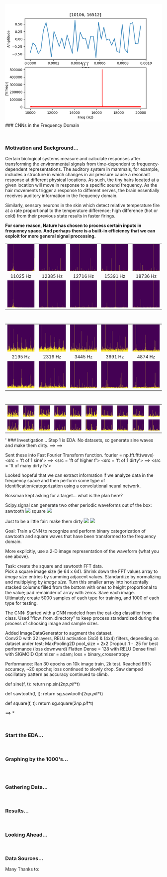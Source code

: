 
<img src='figs/readme/rookie_2.png'>
### CNNs in the Frequency Domain

<p>&nbsp;

### Motivation and Background...
Certain biological systems measure and calculate responses after transforming the environmental signals from time-dependent to frequency-dependent representations.  The auditory system in mammals, for example, includes a structure in which changes in air pressure cause a resonant response at different physical locations.  As such, the tiny hairs located at a given location will move in response to a specific sound frequency.  As the hair movements trigger a response to different nerves, the brain essentially receives auditory information in the frequency domain.  

Similarly, sensory neurons in the skin which detect relative temperature fire at a rate proportional to the temperature difference; high difference (hot or cold) from their previous state results in faster firings.

**For some reason, Nature has chosen to process certain inputs in frequency space.  And perhaps there is a built-in efficiency that we can exploit for more general signal processing.**



<table><tr>
<td><img src='figs/readme/sawtooth/256/sawtooth_11025_5706_256.png'></td>
<td><img src='figs/readme/sawtooth/256/sawtooth_12385_5540_256.png'>
<td><img src='figs/readme/sawtooth/256/sawtooth_12716_9973_256.png'>
<td><img src='figs/readme/sawtooth/256/sawtooth_15391_4238_256.png'>
<td><img src='figs/readme/sawtooth/256/sawtooth_18736_8911_256.png'></tr>
<tr>
<td><center>11025 Hz</center></td>
<td><center>12385 Hz</center></td>
<td><center>12716 Hz</center></td>
<td><center>15391 Hz</center></td>
<td><center>18736 Hz</center></td></tr>
<tr>
<td><img src='figs/readme/square/256/square_11025_5706_256.png'> </td>
<td><img src='figs/readme/square/256/square_12385_5540_256.png'> </td>
<td><img src='figs/readme/square/256/square_12716_9973_256.png'> </td>
<td><img src='figs/readme/square/256/square_15391_4238_256.png'> </td>
<td><img src='figs/readme/square/256/square_18736_8911_256.png'> </td>
</tr></table>
<p>&nbsp;
<table><tr>
<td><img src='figs/readme/dirty_5k/sawtooth/sawtooth_2195_9879_256.png'></td>
<td><img src='figs/readme/dirty_5k/sawtooth/sawtooth_2319_2718_256.png'>
<td><img src='figs/readme/dirty_5k/sawtooth/sawtooth_3445_6854_256.png'>
<td><img src='figs/readme/dirty_5k/sawtooth/sawtooth_3445_6854_256.png'>
<td><img src='figs/readme/dirty_5k/sawtooth/sawtooth_4874_8253_256.png'></tr>
<tr>
<td><center>2195 Hz</center></td>
<td><center>2319 Hz</center></td>
<td><center>3445 Hz</center></td>
<td><center>3691 Hz</center></td>
<td><center>4874 Hz</center></td></tr>
<tr>
<td><img src='figs/readme/dirty_5k/square/square_2195_9879_256.png'> </td>
<td><img src='figs/readme/dirty_5k/square/square_2319_2718_256.png'> </td>
<td><img src='figs/readme/dirty_5k/square/square_3445_6854_256.png'> </td>
<td><img src='figs/readme/dirty_5k/square/square_3691_1252_256.png'> </td>
<td><img src='figs/readme/dirty_5k/square/square_4874_8253_256.png'> </td>
</tr></table>
<p>&nbsp;

<table>
<tr colspan = 10>
<td><img src='figs/readme/dirty_5k/sawtooth/sawtooth_2037_4414_64.png'></td>
<td><img src='figs/readme/dirty_5k/sawtooth/sawtooth_2167_6525_64.png'></td>
<td><img src='figs/readme/dirty_5k/sawtooth/sawtooth_2248_5151_64.png'></td>
<td><img src='figs/readme/dirty_5k/sawtooth/sawtooth_2902_3732_64.png'></td>
<td><img src='figs/readme/dirty_5k/sawtooth/sawtooth_3019_9176_64.png'></td>

<td><img src='figs/readme/dirty_5k/sawtooth/sawtooth_3117_3631_64.png'></td>
<td><img src='figs/readme/dirty_5k/sawtooth/sawtooth_4067_6719_64.png'></td>
<td><img src='figs/readme/dirty_5k/sawtooth/sawtooth_4097_2118_64.png'></td>
<td><img src='figs/readme/dirty_5k/sawtooth/sawtooth_4102_9135_64.png'></td>
<td><img src='figs/readme/dirty_5k/sawtooth/sawtooth_4234_1087_64.png'></td></tr>
<tr colspan = 10>
<td><img src='figs/readme/dirty_5k/square/square_2037_4414_64.png'></td>
<td><img src='figs/readme/dirty_5k/square/square_2167_6525_64.png'></td>
<td><img src='figs/readme/dirty_5k/square/square_2248_5151_64.png'></td>
<td><img src='figs/readme/dirty_5k/square/square_2902_3732_64.png'></td>
<td><img src='figs/readme/dirty_5k/square/square_3019_9176_64.png'></td>

<td><img src='figs/readme/dirty_5k/square/square_3117_3631_64.png'></td>
<td><img src='figs/readme/dirty_5k/square/square_4067_6719_64.png'></td>
<td><img src='figs/readme/dirty_5k/square/square_4097_2118_64.png'></td>
<td><img src='figs/readme/dirty_5k/square/square_4102_9135_64.png'></td>
<td><img src='figs/readme/dirty_5k/square/square_4234_1087_64.png'></td></tr>
</table>'
### Investigation...
Step 1 is EDA.
No datasets, so generate sine waves and make them dirty.
<src = 'clean sine wave'>   ==>  <src='dirty sine wave'>
<src = 'clean sine waves'>  ==>  <src='dirty sine waves'>

Sent these into Fast Fourier Transform function.
fourier = np.fft.fft(wave)
<src = 'ft of 1 sine'>  ==> <src = 'ft of higher f'>
<src = 'ft of 1 dirty'> ==> <src = 'ft of many dirty fs'>

Looked hopeful that we can extract information if we analyze data in the frequency space and then perform some type of identification/categorization using a convolutional neural network.

Bossman kept asking for a target... what is the plan here?

Scipy.signal can generate two other periodic waveforms out of the box:
sawtooth <img src = 'sawtooth'>
square <img src = 'square'>

Just to be a little fair:  make them dirty
<img src='dirty sawtooth'>
<img src='dirty square'>

Goal: Train a CNN to recognize and perform binary categorization of sawtooth and square waves that have been transformed to the frequency domain.  

More explicitly, use a 2-D image representation of the waveform {what you see above}.  

Task: create the square and sawtooth FFT data.  
Pick a square image size (ie 64 x 64).
Shrink down the FFT values array to *image size* entries by summing adjacent values.
Standardize by normalizing and multiplying by *image size*.
Turn this smaller array into horizontally stacked columns filled from the bottom with ones to height proportional to the value; pad remainder of array with zeros.
Save each image.  
Ultimately create 5000 samples of each type for training, and 1000 of each type for testing.

The CNN:
Started with a CNN modeled from the cat-dog classifier from class.  Used "flow_from_directory" to keep process standardized during the process of choosing image and sample sizes.

Added ImageDataGenerator to augment the dataset.  
Conv2D with 32 layers, RELU activation
(3x3) & (4x4) filters, depending on dataset under test;
MaxPooling2D pool_size = 2x2
Dropout .1 - .25 for best performance (loss downward)
Flatten
Dense = 128 with RELU
Dense final with SIGMOID
Optimizer = adam; loss = binary_crossentropy

Performance:
Ran 30 epochs on 10k image train, 2k test.  Reached 99% accuracy, ~20 epochs; loss continued to slowly drop.
Saw damped oscillatory pattern as accuracy continued to climb.

def sine(f, t):
    return np.sin(2*np.pi*f*t)

def sawtooth(f, t):
    return sg.sawtooth(2*np.pi*f*t)

def square(f, t):
    return sg.square(2*np.pi*f*t)

==>
*
<p>&nbsp;

### Start the EDA...

<p>&nbsp;

### Graphing by the 1000's...
<table>
</table>

<p>&nbsp;

### Gathering Data...
<p>&nbsp;


### Results...
<p>&nbsp;

### Looking Ahead...

<p>&nbsp;

### Data Sources...
Many Thanks to:

